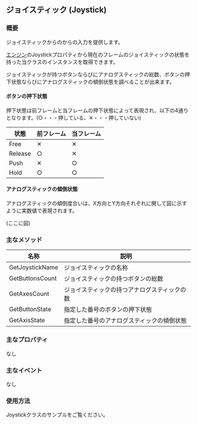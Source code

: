 ﻿## ジョイスティック (Joystick)

### 概要

ジョイスティックからのからの入力を提供します。

[エンジン](../Basic/Engine.md)のJoystickプロパティから現在のフレームのジョイスティックの状態を持った当クラスのインスタンスを取得できます。

ジョイスティックが持つボタンならびにアナログスティックの総数、ボタンの押下状態ならびにアナログスティックの傾倒状態を調べることが出来ます。

#### ボタンの押下状態

押下状態は前フレームと当フレームの押下状態によって表現され、以下の4通りとなります。(○・・・押している、✕・・・押していない)

|状態|前フレーム|当フレーム|
|---|---|---|
|Free|✕|✕|
|Release|○|✕|
|Push|✕|○|
|Hold|○|○|

#### アナログスティックの傾倒状態

アナログスティックの傾倒度合いは、X方向とY方向それぞれに関して図に示すように実数値で表現されます。

(ここに図)

### 主なメソッド

| 名称 | 説明 |
|---|---|
| GetJoystickName | ジョイスティックの名称 |
| GetButtonsCount | ジョイスティックの持つボタンの総数 |
| GetAxesCount | ジョイスティックの持つアナログスティックの数 |
| GetButtonState | 指定した番号のボタンの押下状態 |
| GetAxisState | 指定した番号のアナログスティックの傾倒状態 |

### 主なプロパティ

なし

### 主なイベント

なし

### 使用方法

Joystickクラスのサンプルをご覧ください。
